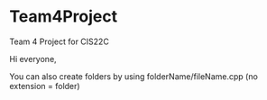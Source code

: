 Team4Project
============

Team 4 Project for CIS22C

Hi everyone,

You can also create folders by using
folderName/fileName.cpp (no extension = folder)
